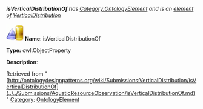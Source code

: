 ___isVerticalDistributionOf__ has [Category:OntologyElement](../../Category/OntologyElement.md "Category:OntologyElement") and is an [element of](../../Property/ElementOf.md "Property:ElementOf") [VerticalDistribution](../../Submissions/VerticalDistribution.md "Submissions:VerticalDistribution")_


  




[![ObjectProperty](../../images/thumb/c/c3/ObjectProperty.gif/45px-ObjectProperty.gif)](../../Image/ObjectProperty.gif.md "ObjectProperty")
__Name__: isVerticalDistributionOf 


__Type:__ owl:ObjectProperty 


__Description__: 





Retrieved from "[http://ontologydesignpatterns.org/wiki/Submissions:VerticalDistribution/isVerticalDistributionOf](../../Submissions/AquaticResourceObservation/isVerticalDistributionOf.md)"
 [Category](http://ontologydesignpatterns.org/wiki/Special:Categories "Special:Categories"): [OntologyElement](../../Category/OntologyElement.md "Category:OntologyElement")